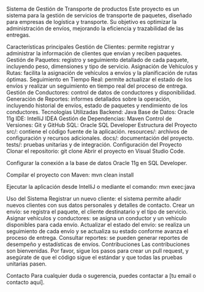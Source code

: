 Sistema de Gestión de Transporte de productos
Este proyecto es un sistema para la gestión de servicios de transporte de paquetes, diseñado para empresas de logística y transporte. Su objetivo es optimizar la administración de envíos, mejorando la eficiencia y trazabilidad de las entregas.

Características principales
Gestión de Clientes: permite registrar y administrar la información de clientes que envían y reciben paquetes.
Gestión de Paquetes: registro y seguimiento detallado de cada paquete, incluyendo peso, dimensiones y tipo de servicio.
Asignación de Vehículos y Rutas: facilita la asignación de vehículos a envíos y la planificación de rutas óptimas.
Seguimiento en Tiempo Real: permite actualizar el estado de los envíos y realizar un seguimiento en tiempo real del proceso de entrega.
Gestión de Conductores: control de datos de conductores y disponibilidad.
Generación de Reportes: informes detallados sobre la operación, incluyendo historial de envíos, estado de paquetes y rendimiento de los conductores.
Tecnologías Utilizadas
Backend: Java
Base de Datos: Oracle 11g
IDE: IntelliJ IDEA
Gestión de Dependencias: Maven
Control de Versiones: Git y GitHub
SQL: Oracle SQL Developer
Estructura del Proyecto
src/: contiene el código fuente de la aplicación.
resources/: archivos de configuración y recursos adicionales.
docs/: documentación del proyecto.
tests/: pruebas unitarias y de integración.
Configuración del Proyecto
Clonar el repositorio:
git clone <URL del repositorio>
Abrir el proyecto en Visual Studio Code.

Configurar la conexión a la base de datos Oracle 11g en SQL Developer.

Compilar el proyecto con Maven:
mvn clean install

Ejecutar la aplicación desde IntelliJ o mediante el comando:
mvn exec:java

Uso del Sistema
Registrar un nuevo cliente: el sistema permite añadir nuevos clientes con sus datos personales y detalles de contacto.
Crear un envío: se registra el paquete, el cliente destinatario y el tipo de servicio.
Asignar vehículos y conductores: se asigna un conductor y un vehículo disponibles para cada envío.
Actualizar el estado del envío: se realiza un seguimiento de cada envío y se actualiza su estado conforme avanza el proceso de entrega.
Consultar reportes: se pueden generar reportes de desempeño y estadísticas de envíos.
Contribuciones
Las contribuciones son bienvenidas. Por favor, sigue los pasos para crear un pull request, y asegúrate de que el código sigue el estándar y que todas las pruebas unitarias pasen.

Contacto
Para cualquier duda o sugerencia, puedes contactar a [tu email o contacto aquí].
